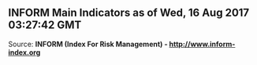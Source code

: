 ## INFORM Main Indicators as of Wed, 16 Aug 2017 03:27:42 GMT

Source: **INFORM (Index For Risk Management) - http://www.inform-index.org**